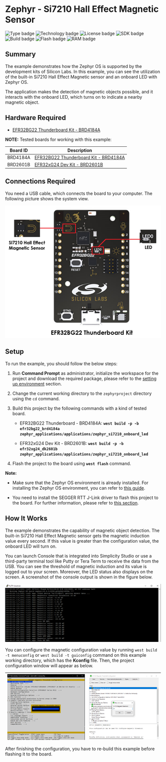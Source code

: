 # Zephyr - Si7210 Hall Effect Magnetic Sensor #

![Type badge](https://img.shields.io/badge/dynamic/json?url=https://raw.githubusercontent.com/SiliconLabs/application_examples_ci/master/zephyr_applications/zephyr_si7210_onboard_led_common.json&label=Type&query=type&color=green)
![Technology badge](https://img.shields.io/badge/dynamic/json?url=https://raw.githubusercontent.com/SiliconLabs/application_examples_ci/master/zephyr_applications/zephyr_si7210_onboard_led_common.json&label=Technology&query=technology&color=green)
![License badge](https://img.shields.io/badge/dynamic/json?url=https://raw.githubusercontent.com/SiliconLabs/application_examples_ci/master/zephyr_applications/zephyr_si7210_onboard_led_common.json&label=License&query=license&color=green)
![SDK badge](https://img.shields.io/badge/dynamic/json?url=https://raw.githubusercontent.com/SiliconLabs/application_examples_ci/master/zephyr_applications/zephyr_si7210_onboard_led_common.json&label=Zephyr%20version&query=zephyr_verion&color=green)
![Build badge](https://img.shields.io/endpoint?url=https://raw.githubusercontent.com/SiliconLabs/application_examples_ci/master/zephyr_applications/zephyr_si7210_onboard_led_build_status.json)
![Flash badge](https://img.shields.io/badge/dynamic/json?url=https://raw.githubusercontent.com/SiliconLabs/application_examples_ci/master/zephyr_applications/zephyr_si7210_onboard_led_common.json&label=Flash&query=flash&color=blue)
![RAM badge](https://img.shields.io/badge/dynamic/json?url=https://raw.githubusercontent.com/SiliconLabs/application_examples_ci/master/zephyr_applications/zephyr_si7210_onboard_led_common.json&label=RAM&query=ram&color=blue)
## Summary ##

The example demonstrates how the Zephyr OS is supported by the development kits of Silicon Labs. In this example, you can see the utilization of the built-in Si7210 Hall Effect Magnetic sensor and an onboard LED with Zephyr OS.

The application makes the detection of magnetic objects possible, and it interacts with the onboard LED, which turns on to indicate a nearby magnetic object.

## Hardware Required ##

 - [EFR32BG22 Thunderboard Kit - BRD4184A](https://www.silabs.com/development-tools/thunderboard/thunderboard-bg22-kit?tab=overview)

**NOTE:**
Tested boards for working with this example:

| Board ID | Description  |
| ---------------------- | ------ |
| BRD4184A | [EFR32BG22 Thunderboard Kit - BRD4184A](https://www.silabs.com/development-tools/thunderboard/thunderboard-bg22-kit?tab=overview)    |
| BRD2601B | [EFR32xG24 Dev Kit - BRD2601B](https://www.silabs.com/development-tools/wireless/efr32xg24-dev-kit?tab=overview)    |

## Connections Required ##

You need a USB cable, which connects the board to your computer. The following picture shows the system view.

![hardware_connection](image/hardware_connection.png)

## Setup ##

To run the example, you should follow the below steps:

1. Run **Command Prompt** as administrator, initialize the workspace for the project and download the required package, please refer to the [setting up environment](../../README.md#setting-up-environment) section.
   
2. Change the current working directory to the `zephyrproject` directory using the `cd` command.

3. Build this project by the following commands with a kind of tested board.

   - EFR32BG22 Thunderboard - BRD4184A: **`west build -p -b efr32bg22_brd4184a zephyr_applications/applications/zephyr_si7210_onboard_led`**

   - EFR32xG24 Dev Kit - BRD2601B: **`west build -p -b efr32xg24_dk2601b zephyr_applications/applications/zephyr_si7210_onboard_led`**

4. Flash the project to the board using **`west flash`** command.

**Note:**

- Make sure that the Zephyr OS environment is already installed. For installing the Zephyr OS environment, you can refer to [this guide](../../README.md#setting-up-environment).

- You need to install the SEGGER RTT J-Link driver to flash this project to the board. For further information, please refer to [this section](../../README.md#flash-the-application).

## How It Works ##

The example demonstrates the capability of magnetic object detection. The built-in Si7210 Hall Effect Magnetic sensor gets the magnetic induction value every second. If this value is greater than the configuration value, the onboard LED will turn on.

You can launch Console that is integrated into Simplicity Studio or use a third-party terminal tool like Putty or Tera Term to receive the data from the USB. You can see the threshold of magnetic induction and its value is logged out to your screen. Moreover, the LED status also displays on the screen. A screenshot of the console output is shown in the figure below.

![console_log](image/console_log.png)

You can configure the magnetic configuration value by running `west build -t menuconfig` or `west build -t guiconfig` command on this example working directory, which has the **Kconfig** file. Then, the project configuration window will appear as below.

| ![menu_config](image/menu_config.png) | ![guiconfig](image/guiconfig.png)|
| - | - |

After finishing the configuration, you have to re-build this example before flashing it to the board.
